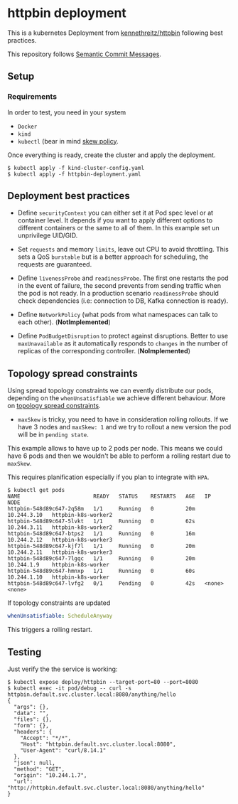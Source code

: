 # httpbin deployment

This is a kubernetes Deployment from [kennethreitz/httpbin](https://github.com/kennethreitz/httpbin)
following best practices.

This repository follows [Semantic Commit Messages](https://www.conventionalcommits.org/en/v1.0.0/).

## Setup

### Requirements

In order to test, you need in your system

- `Docker`
- `kind`
- `kubectl` (bear in mind [skew policy](https://kubernetes.io/releases/version-skew-policy/). 

Once everything is ready, create the cluster and apply the deployment.

```
$ kubectl apply -f kind-cluster-config.yaml
$ kubectl apply -f httpbin-deployment.yaml
```

## Deployment best practices

- Define `securityContext` you can either set it at Pod spec level or at container level. It depends
if you want to apply different options to different containers or the same to all of them. In 
this example set un unprivilege UID/GID.

- Set `requests` and memory `limits`, leave out CPU to avoid throttling. This sets a QoS `burstable`
but is a better approach for scheduling, the requests are guaranteed.

- Define `livenessProbe` and `readinessProbe`. The first one restarts the pod in the event of failure,
the second prevents from sending traffic when the pod is not ready. In a production scenario `readinessProbe`
should check dependencies (i.e: connection to DB, Kafka connection is ready).

- Define `NetworkPolicy` (what pods from what namespaces can talk to each other). (**NotImplemented**)

- Define `PodBudgetDisruption` to protect against disruptions. Better to use `maxUnavailable` as it
automatically responds to `changes` in the number of replicas of the corresponding controller. (**NoImplemented**)

## Topology spread constraints

Using spread topology constraints we can evently distribute our pods, depending on the 
`whenUnsatisfiable` we achieve different behaviour. More on [topology spread constraints](https://kubernetes.io/docs/concepts/scheduling-eviction/topology-spread-constraints/).

- `maxSkew` is tricky, you need to have in consideration rolling rollouts. If we have
3 nodes and `maxSkew: 1` and we try to rollout a  new version the pod will be in `pending state`. 

This example allows to have up to 2 pods per node. This means we could have 6 pods and then 
we wouldn't be able to perform a rolling restart due to `maxSkew`.

This requires planification especially if you plan to integrate with `HPA`.

```
$ kubectl get pods
NAME                       READY   STATUS    RESTARTS   AGE   IP            NODE                
httpbin-548d89c647-2q58m   1/1     Running   0          20m   10.244.3.10   httpbin-k8s-worker2 
httpbin-548d89c647-5lvkt   1/1     Running   0          62s   10.244.3.11   httpbin-k8s-worker2 
httpbin-548d89c647-btps2   1/1     Running   0          16m   10.244.2.12   httpbin-k8s-worker3 
httpbin-548d89c647-kjf7l   1/1     Running   0          20m   10.244.2.11   httpbin-k8s-worker3 
httpbin-548d89c647-7lgqc   1/1     Running   0          20m   10.244.1.9    httpbin-k8s-worker  
httpbin-548d89c647-hmnxp   1/1     Running   0          60s   10.244.1.10   httpbin-k8s-worker  
httpbin-548d89c647-lvfg2   0/1     Pending   0          42s   <none>        <none>              
```

If topology constraints are updated 

```yaml
whenUnsatisfiable: ScheduleAnyway
```
This triggers a rolling restart.


## Testing

Just verify the the service is working:

```
$ kubectl expose deploy/httpbin --target-port=80 --port=8080
$ kubectl exec -it pod/debug -- curl -s  httpbin.default.svc.cluster.local:8080/anything/hello
{
  "args": {},
  "data": "",
  "files": {},
  "form": {},
  "headers": {
    "Accept": "*/*",
    "Host": "httpbin.default.svc.cluster.local:8080",
    "User-Agent": "curl/8.14.1"
  },
  "json": null,
  "method": "GET",
  "origin": "10.244.1.7",
  "url": "http://httpbin.default.svc.cluster.local:8080/anything/hello"
}

```
